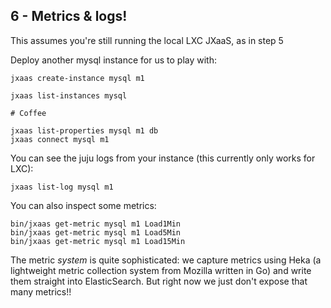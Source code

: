 ## 6 - Metrics & logs!

This assumes you're still running the local LXC JXaaS, as in step 5

Deploy another mysql instance for us to play with:

```
jxaas create-instance mysql m1

jxaas list-instances mysql

# Coffee

jxaas list-properties mysql m1 db
jxaas connect mysql m1

```

You can see the juju logs from your instance (this currently only works for LXC):

```
jxaas list-log mysql m1
```

You can also inspect some metrics:

```
bin/jxaas get-metric mysql m1 Load1Min
bin/jxaas get-metric mysql m1 Load5Min
bin/jxaas get-metric mysql m1 Load15Min
```

The metric _system_ is quite sophisticated: we capture metrics using Heka (a lightweight
metric collection system from Mozilla written in Go) and write them straight into ElasticSearch.  But
right now we just don't expose that many metrics!!

